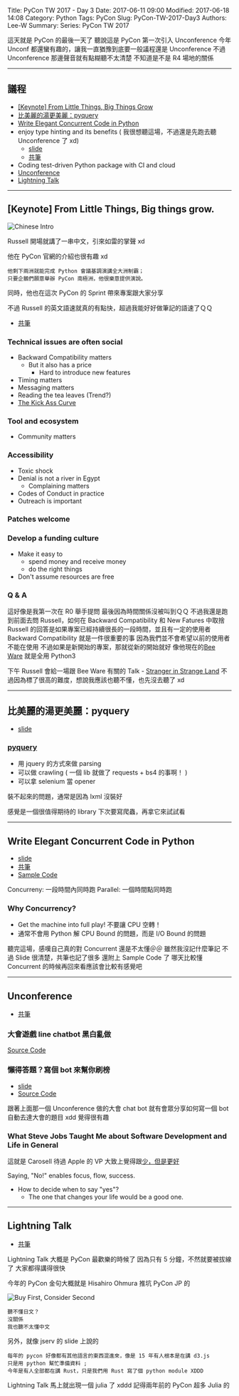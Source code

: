 Title: PyCon TW 2017 - Day 3
Date: 2017-06-11 09:00
Modified: 2017-06-18 14:08
Category: Python
Tags: PyCon
Slug: PyCon-TW-2017-Day3
Authors: Lee-W
Summary: 
Series: PyCon TW 2017


這天就是 PyCon 的最後一天了
聽說這是 PyCon 第一次引入 Unconference
今年 Unconf 都還蠻有趣的，讓我一直猶豫到底要一般議程還是 Unconference
不過 Unconference 那邊聲音就有點糊聽不太清楚
不知道是不是 R4 場地的關係

<!--more-->

---

## 議程

* [[Keynote] From Little Things, Big Things Grow](#1)
* [比美麗的湯更美麗：pyquery](#2)
* [Write Elegant Concurrent Code in Python](#3)
* enjoy type hinting and its benefits ( 我很想聽這場，不過還是先跑去聽 Unconference 了 xd)
	* [slide](https://www.slideshare.net/masahitojp/the-benefits-of-type-hintss)
	* [共筆](https://hackfoldr.org/pycontw2017/https%253A%252F%252Fhackmd.io%252Fs%252FHkqR2Dvkb)
* Coding test-driven Python package with CI and cloud
* [Unconference](#5)
* [Lightning Talk](#6)

---

<a name='1'></a>
## [Keynote] From Little Things, Big things grow.

![Chinese Intro]({filename}/images/posts-image/2017-06-11-PyCon-TW-2017-Day3/1-Keynote-Chineses.jpg)

Russell 開場就講了一串中文，引來如雷的掌聲 xd

他在 PyCon 官網的介紹也很有趣 xd
```
他剩下兩洲就能完成 Python 會議基調演講全大洲制霸；
只要企鵝們願意舉辦 PyCon 南極洲，他很樂意提供演說。
```
同時，他也在這次 PyCon 的 Sprint 帶來專案跟大家分享

不過 Russell 的英文語速就真的有點快，超過我能好好做筆記的語速了ＱＱ

- [共筆](https://hackfoldr.org/pycontw2017/https%253A%252F%252Fhackmd.io%252Fs%252FryvqnPv1-)


### Technical issues are often social
- Backward Compatibility matters
	- But it also has a price
		- Hard to introduce new features
- Timing matters
- Messaging matters
- Reading the tea leaves (Trend?)
- [The Kick Ass Curve](http://headrush.typepad.com/creating_passionate_users/2005/10/getting_users_p.html)

### Tool and ecosystem
- Community matters

### Accessibility
- Toxic shock
- Denial is not a river in Egypt
	- Complaining matters
- Codes of Conduct in practice
- Outreach is important

### Patches welcome

### Develop a funding culture
- Make it easy to
	- spend money and receive money
	- do the right things
- Don't assume resources are free

### Q & A
這好像是我第一次在 R0 舉手提問
最後因為時間關係沒被叫到ＱＱ
不過我還是跑到前面去問 Russell，如何在 Backward Compatibility 和 New Fatures 中取捨
Russell 的回答是如果專案已經持續很長的一段時間，並且有一定的使用者
Backward Compatibility 就是一件很重要的事
因為我們並不會希望以前的使用者不能在使用
不過如果是新開始的專案，那就從新的開始就好
像他現在的[Bee Ware](https://pybee.org) 就是全用 Python3

下午 Russell 會給一場跟 Bee Ware 有關的 Talk - [Stranger in Strange Land](https://hackmd.io/s/HkqR2Dvkb#1300-1345talk-stranger-in-a-strange-land)
不過因為標了很高的難度，想說我應該也聽不懂，也先沒去聽了 xd

---

<a name='2'></a>
## 比美麗的湯更美麗：pyquery
- [slide](https://aji.tw/slides/pycon2017/#/)

### [pyquery](https://github.com/gawel/pyquery)
- 用 jquery 的方式來做 parsing
- 可以做 crawling ( 一個 lib 就做了 requests + bs4 的事啊！ )
- 可以拿 selenium 當 opener

裝不起來的問題，通常是因為 lxml 沒裝好

感覺是一個很值得期待的 library
下次要寫爬蟲，再拿它來試試看

---

<a name='3'></a>
## Write Elegant Concurrent Code in Python
- [slide](https://speakerdeck.com/mosky/elegant-concurrency)
- [共筆](https://hackmd.io/s/HkqR2Dvkb#1115-1200-talk-write-elegant-concurrent-code-in-python)
- [Sample Code](https://github.com/moskytw/elegant-concurrency-lab)


Concurreny: 一段時間內同時跑
Parallel: 一個時間點同時跑

### Why Concurrency?
- Get the machine into full play! 不要讓 CPU 空轉！
- 通常不會用 Python 解 CPU Bound 的問題，而是 I/O Bound 的問題

聽完這場，感嘆自己真的對 Concurrent 還是不太懂＠＠
雖然我沒記什麼筆記
不過 Slide 很清楚，共筆也記了很多
還附上 Sample Code 了
哪天比較懂 Concurrent 的時候再回來看應該會比較有感覺吧

------
<a name='5'></a>
## Unconference
- [共筆](https://hackfoldr.org/pycontw2017/https%253A%252F%252Fhackmd.io%252Fs%252FrkMXWDTyb)

### 大會遊戲 line chatbot 黑白亂做
[Source Code](https://github.com/adrianliaw/quizbot-2017)

### 懶得答題？寫個 bot 來幫你刷榜
- [slide](https://github.com/aweimeow/PyConTW2017-UnConf-Slide)
- [Source Code](https://github.com/aweimeow/PyConTW2017-Quiz-Solver)

跟著上面那一個 Unconference 做的大會 chat bot
就有會眾分享如何寫一個 bot 自動去達大會的題目 xdd
覺得很有趣


###  What Steve Jobs Taught Me about Software Development and Life in General
這就是 Carosell 待過 Apple 的 VP
大致上覺得跟[少，但是更好](http://lee-w.github.io/posts/book/2016/03/essentialism/#essentialism)

Saying, "No!" enables focus, flow, success.

- How to decide when to say "yes"?
	- The one that changes your life would be a good one. 

------

<a name='6'></a>

## Lightning Talk
- [共筆](https://hackfoldr.org/pycontw2017/https%253A%252F%252Fhackmd.io%252Fs%252FHJu2JvTyW)

Lightning Talk 大概是 PyCon 最歡樂的時候了
因為只有 5 分鐘，不然就要被拔線了
大家都得講得很快

今年的 PyCon 金句大概就是 Hisahiro Ohmura 推坑 PyCon JP 的

![Buy First, Consider Second]({filename}/images/posts-image/2017-06-11-PyCon-TW-2017-Day3/2-buy-first.jpg)

```
聽不懂日文？
沒關係
我也聽不太懂中文
```

另外，就像 jserv 的 slide 上說的

```
每年的 pycon 好像都有其他語言的東西混進來，像是 15 年有人根本是在講 d3.js
只是用 python 幫忙準備資料 ;
今年是有人全部都在講 Rust，只是我們用 Rust 寫了個 python module XDDD
```

Lightning Talk 馬上就出現一個 julia 了 xddd
記得兩年前的 PyCon 超多 Julia 的
